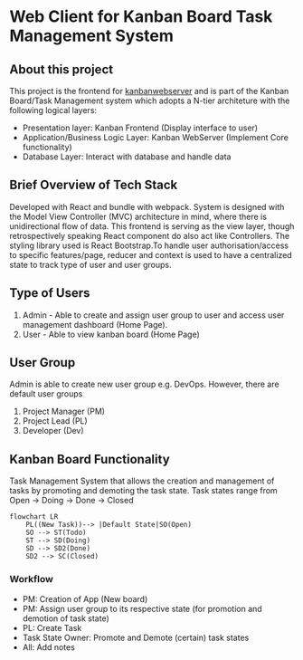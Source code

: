 # Web Client for Kanban Board Task Management System

## About this project
This project is the frontend for [kanbanwebserver](https://github.com/geekinDpink/KanbanWebServer) and is part of the Kanban Board/Task Management system which adopts a N-tier architeture with the following logical layers:
- Presentation layer: Kanban Frontend (Display interface to user)
- Application/Business Logic Layer: Kanban WebServer (Implement Core functionality)
- Database Layer: Interact with database and handle data

## Brief Overview of Tech Stack
Developed with React and bundle with webpack. System is designed with the Model View Controller (MVC) architecture in mind, where there is unidirectional flow of data. This frontend is serving as the view layer, though retrospectively speaking React component do also act like Controllers.
The styling library used is React Bootstrap.To handle user authorisation/access to specific features/page, reducer and context is used to have a centralized state to track type of user and user groups.

## Type of Users
1. Admin - Able to create and assign user group to user and access user management dashboard (Home Page). 
2. User - Able to view kanban board (Home Page)

## User Group
Admin is able to create new user group e.g. DevOps. However, there are default user groups
1. Project Manager (PM)
2. Project Lead (PL)
3. Developer (Dev)

## Kanban Board Functionality
Task Management System that allows the creation and management of tasks by promoting and demoting the task state.
Task states range from Open -> Doing -> Done -> Closed

``` mermaid
flowchart LR
    PL((New Task))--> |Default State|SO(Open)
    SO --> ST(Todo)
    ST --> SD(Doing)
    SD --> SD2(Done)
    SD2 --> SC(Closed)
```

### Workflow
- PM: Creation of App (New board)
- PM: Assign user group to its respective state (for promotion and demotion of task state)
- PL: Create Task
- Task State Owner: Promote and Demote (certain) task states
- All: Add notes
